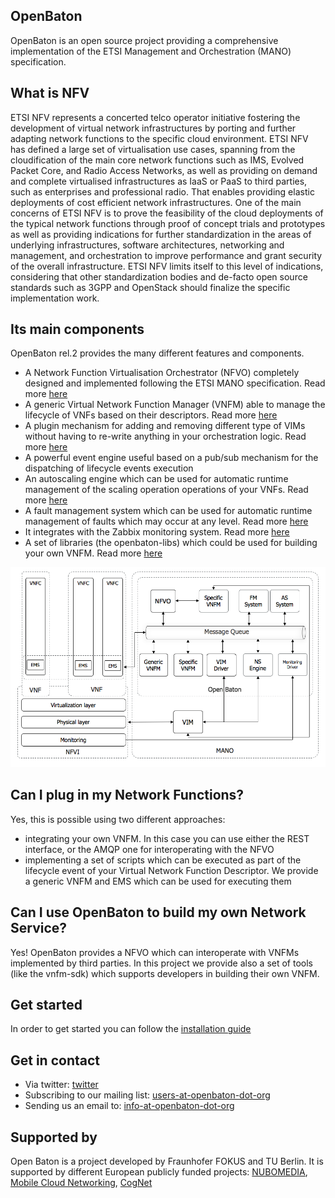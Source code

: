 ## OpenBaton
OpenBaton is an open source project providing a comprehensive implementation of the ETSI Management and Orchestration (MANO) specification. 

## What is NFV  
ETSI NFV represents a concerted telco operator initiative fostering the development of virtual network infrastructures by porting and further adapting network functions to the specific cloud environment. 
ETSI NFV has defined a large set of virtualisation use cases, spanning from the cloudification of the main core network functions such as IMS, Evolved Packet Core, and Radio Access Networks, as well as providing on demand and complete virtualised infrastructures as IaaS or PaaS to third parties, such as enterprises and professional radio. 
That enables providing elastic deployments of cost efficient network infrastructures.
One of the main concerns of ETSI NFV is to prove the feasibility of the cloud deployments of the typical network functions through proof of concept trials and prototypes as well as providing indications for further standardization in the areas of underlying infrastructures, software architectures, networking and management, and orchestration to improve performance and grant security of the overall infrastructure.
ETSI NFV limits itself to this level of indications, considering that other standardization bodies and de-facto open source standards such as 3GPP and OpenStack should finalize the specific implementation work. 

## Its main components
OpenBaton rel.2 provides the many different features and components. 

* A Network Function Virtualisation Orchestrator (NFVO) completely designed and implemented following the ETSI MANO specification. Read more [here][nfvo]
* A generic Virtual Network Function Manager (VNFM) able to manage the lifecycle of VNFs based on their descriptors. Read more [here][vnfm-generic]
* A plugin mechanism for adding and removing different type of VIMs without having to re-write anything in your orchestration logic. Read more [here][vim-plugin]
* A powerful event engine useful based on a pub/sub mechanism for the dispatching of lifecycle events execution
* An autoscaling engine which can be used for automatic runtime management of the scaling operation operations of your VNFs. Read more [here][autoscaling-system]
* A fault management system which can be used for automatic runtime management of faults which may occur at any level. Read more [here][fm-system]
* It integrates with the Zabbix monitoring system. Read more [here][zabbix-plugin]
* A set of libraries (the openbaton-libs) which could be used for building your own VNFM. Read more [here][openbaton-libs]

![Setup architecture][install-architecture]

## Can I plug in my Network Functions?
Yes, this is possible using two different approaches:

* integrating your own VNFM. In this case you can use either the REST interface, or the AMQP one for interoperating with the NFVO
* implementing a set of scripts which can be executed as part of the lifecycle event of your Virtual Network Function Descriptor. We provide a generic VNFM and EMS which can be used for executing them

## Can I use OpenBaton to build my own Network Service?
Yes! OpenBaton provides a NFVO which can interoperate with VNFMs implemented by third parties. In this project we provide also a set of tools (like the vnfm-sdk) which supports developers in building their own VNFM. 

## Get started 
In order to get started you can follow the [installation guide][install-guide]

## Get in contact 

* Via twitter: [twitter][openbaton]
* Subscribing to our mailing list: [users-at-openbaton-dot-org]
* Sending us an email to: [info-at-openbaton-dot-org]

## Supported by
Open Baton is a project developed by Fraunhofer FOKUS and TU Berlin. It is supported by different European publicly funded projects: [NUBOMEDIA][nubomedia], [Mobile Cloud Networking][mcn], [CogNet][cognet]

[install-guide]:install
[openbaton]:https://twitter.com/openbaton
[users-at-openbaton-dot-org]: mailto:listen@openbaton.org?subject=subscribe%20users
[info-at-openbaton-dot-org]: mailto:info@openbaton.org
[nubomedia]: https://www.nubomedia.eu/
[mcn]: http://mobile-cloud-networking.eu/site/
[cognet]: http://www.cognet.5g-ppp.eu/cognet-in-5gpp/
[fm-system]: https://github.com/openbaton/fm-system
[autoscaling-system]: https://github.com/openbaton/autoscaling
[zabbix-plugin]: zabbix-plugin
[openbaton-libs]: https://github.com/openbaton/openbaton-libs
[vim-plugin]: vim-plugin
[vnfm-generic]: vnfm-generic
[nfvo]: install
[install-architecture]:images/install-architecture-rel.2.png

<!---
 Script for open external links in a new tab
-->
<script type="text/javascript" charset="utf-8">
      // Creating custom :external selector
      $.expr[':'].external = function(obj){
          return !obj.href.match(/^mailto\:/)
                  && (obj.hostname != location.hostname);
      };
      $(function(){
        $('a:external').addClass('external');
        $(".external").attr('target','_blank');
      })
</script>
